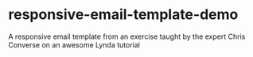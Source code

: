 # responsive-email-template-demo
A responsive email template from an exercise taught by the expert Chris Converse on an awesome Lynda tutorial
